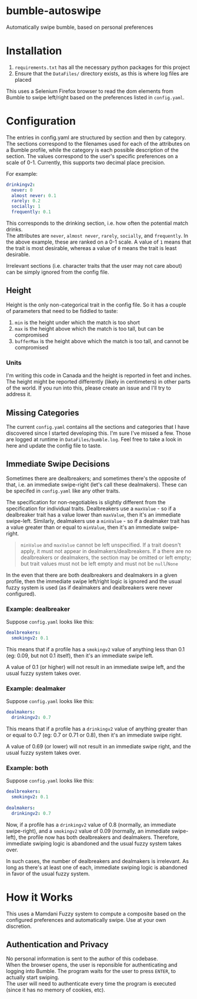 # bumble-autoswipe
Automatically swipe bumble, based on personal preferences

# Installation

1. `requirements.txt` has all the necessary python packages for this project
2. Ensure that the `DataFiles/` directory exists, as this is where log files are placed

This uses a Selenium Firefox browser to read the dom elements from Bumble to swipe left/right based on the preferences listed in `config.yaml`.

# Configuration

The entries in config.yaml are structured by section and then by category. The sections correspond to the filenames used for each of the attributes on a Bumble profile, while the category is each possible description of the section. The values correspond to the user's specific preferences on a scale of 0-1. Currently, this supports two decimal place precision.

For example:

```yaml
drinkingv2:
  never: 0
  almost never: 0.1
  rarely: 0.2
  socially: 1
  frequently: 0.1
```

This corresponds to the drinking section, i.e. how often the potential match drinks.  
The attributes are `never`, `almost never`, `rarely`, `socially`, and `frequently`. In the above example, these are ranked on a 0-1 scale. A value of `1` means that the trait is most desirable, whereas a value of `0` means the trait is least desirable.

Irrelevant sections (i.e. character traits that the user may not care about) can be simply ignored from the config file.

## Height

Height is the only non-categorical trait in the config file. So it has a couple of parameters that need to be fiddled to taste:

1. `min` is the height under which the match is too short
2. `max` is the height above which the match is too tall, but can be compromised
3. `bufferMax` is the height above which the match is too tall, and cannot be compromised

### Units

I'm writing this code in Canada and the height is reported in feet and inches. The height might be reported differently (likely in centimeters) in other parts of the world. If you run into this, please create an issue and I'll try to address it.

## Missing Categories

The current `config.yaml` contains all the sections and categories that I have discovered since I started developing this. I'm sure I've missed a few. Those are logged at runtime in `DataFiles/bumble.log`. Feel free to take a look in here and update the config file to taste.

## Immediate Swipe Decisions

Sometimes there are dealbreakers; and sometimes there's the opposite of that, i.e. an immediate swipe-right (let's call these dealmakers). These can be specifed in `config.yaml` like any other traits.

The specification for non-negotiables is slightly different from the specification for individual traits. Dealbreakers use a `maxValue` - so if a dealbreaker trait has a value lower than `maxValue`, then it's an immediate swipe-left. Similarly, dealmakers use a `minValue` - so if a dealmaker trait has a value greater than or equal to `minValue`, then it's an immediate swipe-right.

> `minValue` and `maxValue` cannot be left unspecified. If a trait doesn't apply, it must not appear in dealmakers/dealbreakers. If a there are no dealbreakers or dealmakers, the section may be omitted or left empty; but trait values must not be left empty and must not be `null`/`None`

In the even that there are both dealbreakers and dealmakers in a given profile, then the immediate swipe left/right logic is ignored and the usual fuzzy system is used (as if dealmakers and dealbreakers were never configured).

### Example: dealbreaker

Suppose `config.yaml` looks like this:

```yaml
dealbreakers:
  smokingv2: 0.1
```

This means that if a profile has a `smokingv2` value of anything less than 0.1 (eg: 0.09, but not 0.1 itself), then it's an immediate swipe left.

A value of 0.1 (or higher) will not result in an immediate swipe left, and the usual fuzzy system takes over.

### Example: dealmaker

Suppose `config.yaml` looks like this:

```yaml
dealmakers:
  drinkingv2: 0.7
```

This means that if a profile has a `drinkingv2` value of anything greater than or equal to 0.7 (eg: 0.7 or 0.71 or 0.8), then it's an immediate swipe right.

A value of 0.69 (or lower) will not result in an immediate swipe right, and the usual fuzzy system takes over.

### Example: both

Suppose `config.yaml` looks like this:

```yaml
dealbreakers:
  smokingv2: 0.1
  
dealmakers:
  drinkingv2: 0.7
```

Now, if a profile has a `drinkingv2` value of 0.8 (normally, an immediate swipe-right), and a `smokingv2` value of 0.09 (normally, an immediate swipe-left), the profile now has both dealbreakers and dealmakers. Therefore, immediate swiping logic is abandoned and the usual fuzzy system takes over.

In such cases, the number of dealbreakers and dealmakers is irrelevant. As long as there's at least one of each, immediate swiping logic is abandoned in favor of the usual fuzzy system.


# How it Works

This uses a Mamdani Fuzzy system to compute a composite based on the configured preferences and automatically swipe. Use at your own discretion.

## Authentication and Privacy

No personal information is sent to the author of this codebase.  
When the browser opens, the user is reponsible for authenticating and logging into Bumble. The program waits for the user to press `ENTER`, to actually start swiping.  
The user will need to authenticate every time the program is executed (since it has no memory of cookies, etc).